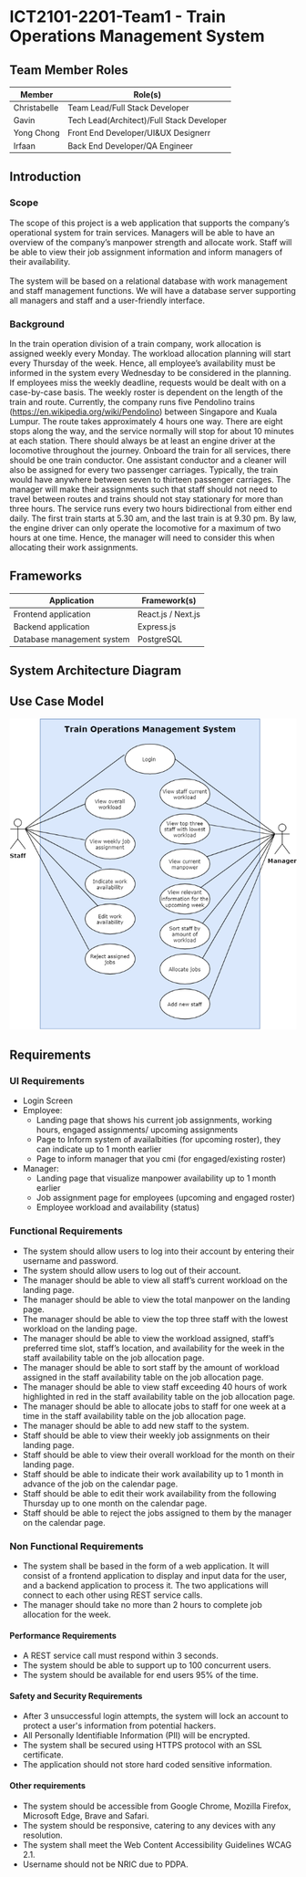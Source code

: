 # ICT2101-2201-Team1 - Train Operations Management System

## Team Member Roles

| Member    | Role(s) 	|
| ---------- | ------------------------- |
| Christabelle    | Team Lead/Full Stack Developer |
| Gavin    | Tech Lead(Architect)/Full Stack Developer |
| Yong Chong    | Front End Developer/UI&UX Designerr |
| Irfaan    | Back End Developer/QA Engineer |

## Introduction
### Scope
The scope of this project is a web application that supports the company’s operational system for train services. Managers will be able to have an overview of the company’s manpower strength and allocate work. Staff will be able to view their job assignment information and inform managers of their availability.
<br/>
<br/>
The system will be based on a relational database with work management and staff management functions. We will have a database server supporting all managers and staff and a user-friendly interface.

### Background
In the train operation division of a train company, work allocation is assigned weekly every Monday. The workload allocation planning will start every Thursday of the week. Hence, all employee’s availability must be informed in the system every Wednesday to be considered in the planning. If employees miss the weekly deadline, requests would be dealt with on a case-by-case basis. The weekly roster is dependent on the length of the train and route. Currently, the company runs five Pendolino trains (https://en.wikipedia.org/wiki/Pendolino) between Singapore and Kuala Lumpur. The route takes approximately 4 hours one way. There are eight stops along the way, and the service normally will stop for about 10 minutes at each station. There should always be at least an engine driver at the locomotive throughout the journey. Onboard the train for all services, there should be one train conductor. One assistant conductor and a cleaner will also be assigned for every two passenger carriages. Typically, the train would have anywhere between seven to thirteen passenger carriages. The manager will make their assignments such that staff should not need to travel between routes and trains should not stay stationary for more than three hours. The service runs every two hours bidirectional from either end daily. The first train starts at 5.30 am, and the last train is at 9.30 pm. By law, the engine driver can only operate the locomotive for a maximum of two hours at one time. Hence, the manager will need to consider this when allocating their work assignments.

## Frameworks
| Application    | Framework(s) 	|
| ---------- | ------------------------- |
| Frontend application   | React.js / Next.js	|
| Backend application    | Express.js	|
| Database management system   | PostgreSQL	|

## System Architecture Diagram

## Use Case Model
![Use Case Model](./docs/2101_UseCaseModel.drawio.png)

## Requirements 
### UI Requirements
- Login Screen
- Employee:
	- Landing page that shows his current job assignments, working hours, engaged assignments/ upcoming assignments
	- Page to Inform system of availalbities (for upcoming roster), they can indicate up to 1 month earlier
	- Page to inform manager that you cmi (for engaged/existing roster)
- Manager:
	- Landing page that visualize manpower availability up to 1 month earlier
	- Job assignment page for employees (upcoming and engaged roster)
	- Employee workload and availability (status)

### Functional Requirements
- The system should allow users to log into their account by entering their username and password.
- The system should allow users to log out of their account.
- The manager should be able to view all staff’s current workload on the landing page.
- The manager should be able to view the total manpower on the landing page.
- The manager should be able to view the top three staff with the lowest workload on the landing page.
- The manager should be able to view the workload assigned, staff’s preferred time slot, staff’s location, and availability for the week in the staff availability table on the job allocation page.
- The manager should be able to sort staff by the amount of workload assigned in the staff availability table on the job allocation page.
- The manager should be able to view staff exceeding 40 hours of work highlighted in red in the staff availability table on the job allocation page.
- The manager should be able to allocate jobs to staff for one week at a time in the staff availability table on the job allocation page.
- The manager should be able to add new staff to the system.
- Staff should be able to view their weekly job assignments on their landing page.
- Staff should be able to view their overall workload for the month on their landing page.
- Staff should be able to indicate their work availability up to 1 month in advance of the job on the calendar page.
- Staff should be able to edit their work availability from the following Thursday up to one month on the calendar page.
- Staff should be able to reject the jobs assigned to them by the manager on the calendar page.

### Non Functional Requirements
- The system shall be based in the form of a web application. It will consist of a frontend application to display and input data for the user, and a backend application to process it. The two applications will connect to each other using REST service calls.
- The manager should take no more than 2 hours to complete job allocation for the week.
#### Performance Requirements
- A REST service call must respond within 3 seconds.
- The system should be able to support up to 100 concurrent users.
- The system should be available for end users 95% of the time.

#### Safety and Security Requirements
- After 3 unsuccessful login attempts, the system will lock an account to protect a user's information from potential hackers.
- All Personally Identifiable Information (PII) will be encrypted.
- The system shall be secured using HTTPS protocol with an SSL certificate.
- The application should not store hard coded sensitive information.

#### Other requirements
- The system should be accessible from Google Chrome, Mozilla Firefox, Microsoft Edge, Brave and Safari.
- The system should be responsive, catering to any devices with any resolution.
- The system shall meet the Web Content Accessibility Guidelines WCAG 2.1.
- Username should not be NRIC due to PDPA.